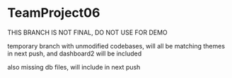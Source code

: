 # TeamProject06

THIS BRANCH IS NOT FINAL, DO NOT USE FOR DEMO

temporary branch with unmodified codebases, will all be matching themes in next push, and dashboard2 will be included

also missing db files, will include in next push
